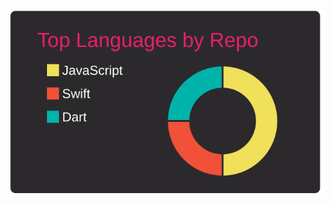 <div align=center>
    
![](https://raw.githubusercontent.com/Heeeesung/Heeeesung/main/profile-summary-card-output/monokai/1-repos-per-language.svg)

</div>
